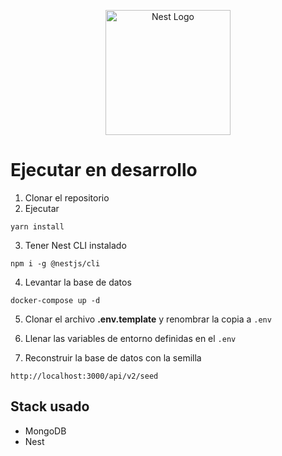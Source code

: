 <p align="center">
  <a href="http://nestjs.com/" target="blank"><img src="https://nestjs.com/img/logo-small.svg" width="200" alt="Nest Logo" /></a>
</p>

# Ejecutar en desarrollo

1. Clonar el repositorio
2. Ejecutar
```
yarn install
```
3. Tener Nest CLI instalado
```
npm i -g @nestjs/cli
```

4. Levantar la base de datos
```
docker-compose up -d
```
5. Clonar el archivo __.env.template__ y renombrar la copia a ```.env```

7. Llenar las variables de entorno definidas en el ```.env```


8. Reconstruir la base de datos con la semilla
```
http://localhost:3000/api/v2/seed
```

## Stack usado
* MongoDB
* Nest

